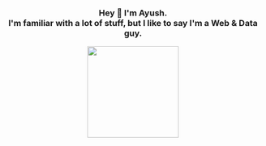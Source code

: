 <h3 align="center">
  Hey 👋 I'm Ayush.<br>I'm familiar with a lot of stuff, but I like to say I'm a Web & Data guy.
</h3>

<p align="center"><a href="https://ayush.dedyn.io">
  <img height="180em" src="http://github-readme-streak-stats.herokuapp.com?user=adayush&hide_border=true&date_format=j%20M%5B%20Y%5D&ring=2D7ADD&fire=DD382B&currStreakLabel=2D7ADD" />
</a></p>
